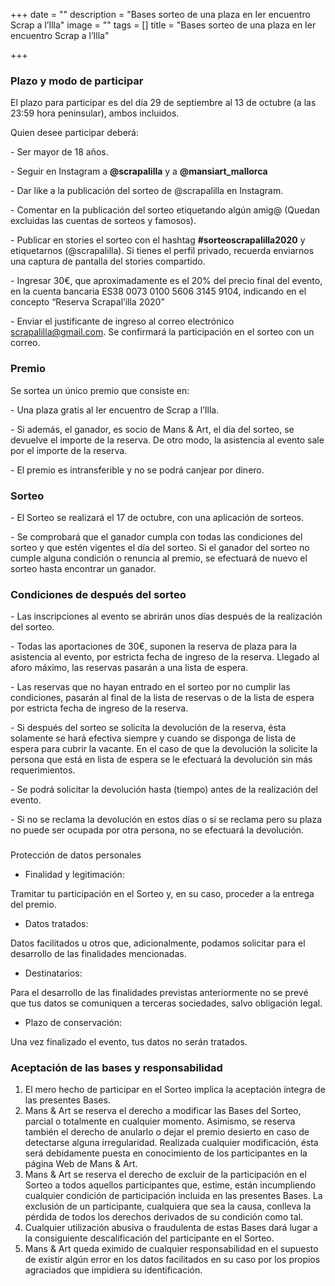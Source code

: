 +++
date = ""
description = "Bases sorteo de una plaza en Ier encuentro Scrap a l’Illa"
image = ""
tags = []
title = "Bases sorteo de una plaza en Ier encuentro Scrap a l’Illa"

+++
### Plazo y modo de participar

El plazo para participar es del día 29 de septiembre al 13 de octubre (a las 23:59 hora peninsular), ambos incluidos.

Quien desee participar deberá:

\- Ser mayor de 18 años.

\- Seguir en Instagram a **@scrapalilla** y a **@mansiart_mallorca**

\- Dar like a la publicación del sorteo de @scrapalilla en Instagram.

\- Comentar en la publicación del sorteo etiquetando algún amig@ (Quedan excluidas las cuentas de sorteos y famosos).

\- Publicar en stories el sorteo con el hashtag **#sorteoscrapalilla2020** y etiquetarnos (@scrapalilla). Si tienes el perfil privado, recuerda enviarnos una captura de pantalla del stories compartido.

\- Ingresar 30€, que aproximadamente es el 20% del precio final del evento, en la cuenta bancaria ES38 0073 0100 5606 3145 9104, indicando en el concepto “Reserva Scrapal’illa 2020”

\- Enviar el justificante de ingreso al correo electrónico [scrapalilla@gmail.com](mailto:scrapalilla@gmail.com "correo"). Se confirmará la participación en el sorteo con un correo.

### Premio

Se sortea un único premio que consiste en:

\- Una plaza gratis al Ier encuentro de Scrap a l’Illa.

\- Si además, el ganador, es socio de Mans & Art, el día del sorteo, se devuelve el importe de la reserva. De otro modo, la asistencia al evento sale por el importe de la reserva.

\- El premio es intransferible y no se podrá canjear por dinero.

### Sorteo

\- El Sorteo se realizará el 17 de octubre, con una aplicación de sorteos.

\- Se comprobará que el ganador cumpla con todas las condiciones del sorteo y que estén vigentes el día del sorteo. Si el ganador del sorteo no cumple alguna condición o renuncia al premio, se efectuará de nuevo el sorteo hasta encontrar un ganador.

### **Condiciones de después del sorteo**

\- Las inscripciones al evento se abrirán unos días después de la realización del sorteo.

\- Todas las aportaciones de 30€, suponen la reserva de plaza para la asistencia al evento, por estricta fecha de ingreso de la reserva. Llegado al aforo máximo, las reservas pasarán a una lista de espera.

\- Las reservas que no hayan entrado en el sorteo por no cumplir las condiciones, pasarán al final de la lista de reservas o de la lista de espera por estricta fecha de ingreso de la reserva.

\- Si después del sorteo se solicita la devolución de la reserva, ésta solamente se hará efectiva siempre y cuando se disponga de lista de espera para cubrir la vacante. En el caso de que la devolución la solicite la persona que está en lista de espera se le efectuará la devolución sin más requerimientos.

\- Se podrá solicitar la devolución hasta (tiempo) antes de la realización del evento.

\- Si no se reclama la devolución en estos días o si se reclama pero su plaza no puede ser ocupada por otra persona, no se efectuará la devolución.

###   
Protección de datos personales

* Finalidad y legitimación:

Tramitar tu participación en el Sorteo y, en su caso, proceder a la entrega del premio.

* Datos tratados:

Datos facilitados u otros que, adicionalmente, podamos solicitar para el desarrollo de las finalidades mencionadas.

* Destinatarios:

Para el desarrollo de las finalidades previstas anteriormente no se prevé que tus datos se comuniquen a terceras sociedades, salvo obligación legal.

* Plazo de conservación:

Una vez finalizado el evento, tus datos no serán tratados.

### Aceptación de las bases y responsabilidad

 1. El mero hecho de participar en el Sorteo implica la aceptación íntegra de las presentes Bases.  
 2. Mans & Art se reserva el derecho a modificar las Bases del Sorteo, parcial o totalmente en cualquier momento. Asimismo, se reserva también el derecho de anularlo o dejar el premio desierto en caso de detectarse alguna irregularidad. Realizada cualquier modificación, ésta será debidamente puesta en conocimiento de los participantes en la página Web de Mans & Art.  
 3. Mans & Art se reserva el derecho de excluir de la participación en el Sorteo a todos aquellos participantes que, estime, están incumpliendo cualquier condición de participación incluida en las presentes Bases. La exclusión de un participante, cualquiera que sea la causa, conlleva la pérdida de todos los derechos derivados de su condición como tal.  
 4. Cualquier utilización abusiva o fraudulenta de estas Bases dará lugar a la consiguiente descalificación del participante en el Sorteo.  
 5. Mans & Art queda eximido de cualquier responsabilidad en el supuesto de existir algún error en los datos facilitados en su caso por los propios agraciados que impidiera su identificación.